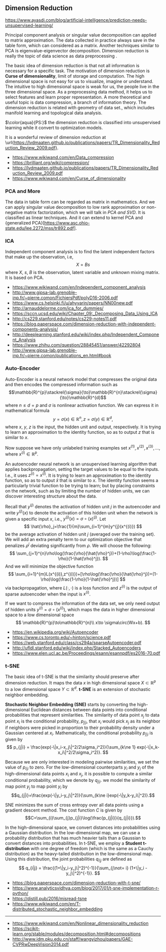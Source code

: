 ## Dimension Reduction

https://www.ayasdi.com/blog/artificial-intelligence/prediction-needs-unsupervised-learning/

Principal component analysis or singular value decomposition can applied to matrix approximation.
The data collected in practice always save in the table form, which can considered as a matrix.
Another techniques similar to PCA is  eigenvalue-eigenvector decomposition.
Dimension reduction is really the topic of data science as data preprocessing .

The basic idea of dimension reduction is that not all information is necessary for a specific task.
The motivation of dimension reduction is **Curse of dimensionality**, limit of storage and computation.
The high dimensional space is not easy for us to visualize, imagine or understand.
The intuitive to high dimensional space is weak for us, the people live in the three dimensional space.
As a preprocessing data method, it helps us to select features and learn proper representation.
A more theoretical and useful topic is data compression, a branch of information theory.
The dimension reduction is related with geometry of data set., which includes manifold learning and topological data analysis.

$\color{aqua}{PS:}$ the dimension reduction is classified into unsupervised learning while it convert to optimization models.

It is a wonderful review of dimension reduction at \url{https://lvdmaaten.github.io/publications/papers/TR_Dimensionality_Reduction_Review_2009.pdf}.

* https://www.wikiwand.com/en/Data_compression
* https://brilliant.org/wiki/compression/
* https://lvdmaaten.github.io/publications/papers/TR_Dimensionality_Reduction_Review_2009.pdf
* https://www.wikiwand.com/en/Curse_of_dimensionality

### PCA and More

The data in table form can be regarded as matrix in mathematics. And we can apply singular value decomposition  to low rank approximation or non-negative matrix factorization, which we will talk in *PCA and SVD*.
It is classified as linear techniques.
And it can extend to kernel PCA and {generalized PCA}[https://www.asc.ohio-state.edu/lee.2272/mss/tr892.pdf].

### ICA

Independent component analysis is to find the latent independent factors that make up the observation, i.e,
$$
X=Bs
$$
where $X$, $s$, $B$ is the observation, latent variable and unknown mixing matrix.
It is based on PCA.

+ https://www.wikiwand.com/en/Independent_component_analysis
+ http://www.gipsa-lab.grenoble-inp.fr/~pierre.comon/FichiersPdf/polyD16-2006.pdf
+ https://www.cs.helsinki.fi/u/ahyvarin/papers/NN00new.pdf
+ http://arnauddelorme.com/ica_for_dummies/
+ https://sccn.ucsd.edu/wiki/Chapter_09:_Decomposing_Data_Using_ICA
+ http://cs229.stanford.edu/notes/cs229-notes11.pdf
+ https://blog.paperspace.com/dimension-reduction-with-independent-components-analysis/
+ http://deeplearning.stanford.edu/wiki/index.php/Independent_Component_Analysis
+ https://www.zhihu.com/question/28845451/answer/42292804
+ http://www.gipsa-lab.grenoble-inp.fr/~pierre.comon/publications_en.html#book

### Auto-Encoder

Auto-Encoder is a neural network model that compresses the original data and then encodes the compressed information such as
$$\mathbb{R}^{p}\stackrel{\sigma}{\to}\mathbb{R}^{n}\stackrel{\sigma}{\to}\mathbb{R}^{d}$$
where $n\le d=p$ and $\sigma$ is nonlinear activation function.
We can express it in mathematical formula
$$
y=\sigma(x)\in\mathbb{R}^{n},z=\sigma(y)\in\mathbb{R}^{d},
$$
where $x$, $y$, $z$ is the input, the hidden unit and output, respectively.
It is trying to learn an approximation to the identity function, so as to output $z$ that is similar to $x$.

Now suppose we have only unlabeled training examples set ${x^{(1)}, x^{(2)}, x^{(3)}, \dots}$, where $x^{(i)}\in\mathbb{R}^{p}$.

An autoencoder neural network is an unsupervised learning algorithm
that applies backpropagation, setting the target values to be equal to the inputs. I.e., it uses $z^{(i)} = x^{(i)}$. It
is trying to learn an approximation to the identity function, so as to output
$\hat{x}$ that is similar to $x$. The identity function seems a particularly trivial
function to be trying to learn; but by placing constraints on the network,
such as by limiting the number of hidden units, we can discover interesting structure about the data.

Recall that $y^{(j)}$ denotes the activation of hidden unit $j$ in the autoencoder and write $y^{(j)}(x)$ to denote the activation of this hidden unit when the network is given a specific input $x$, i.e., $y^{(j)}(x)=\sigma\circ(x)^{(j)}$.
Let
$$
\hat{\rho}_j=\frac{1}{m}\sum_{i=1}^{m}y^{j}(x^{(i)})
$$
be the average activation of hidden unit $j$ (averaged over the training set).
We will add an extra penalty term to our optimization
objective that penalizes $\rho^j$ deviating significantly from $\rho$.
We will choose the following:
$$
\sum_{j=1}^{n}\rho\log(\frac{\rho}{\hat{\rho}^j})+(1-\rho)\log(\frac{1-\rho}{1-\hat{\rho}^j}).
$$
And we  will minimize the objective function
$$
\sum_{i=1}^{m}L(x^{(i)},z^{(i)})+[\rho\log(\frac{\rho}{\hat{\rho}^j})+(1-\rho)\log(\frac{1-\rho}{1-\hat{\rho}^j})]
$$
via backpropagation, where $L(\cdot , \cdot)$ is a loss function and $z^{(i)}$ is the output of sparse autoencoder when the input is $x^{(i)}$.

If we want to compress the information of the data set, we only need output of hidden units $y^{(i)}=\sigma\circ(x^{(i)})$, which maps the data in higher dimensional space to a low dimensional space
$$
\mathbb{R}^{p}\to\mathbb{R}^{n}\\
x\to \sigma\circ(Wx+b).
$$

* https://en.wikipedia.org/wiki/Autoencoder
* https://www.cs.toronto.edu/~hinton/science.pdf
* https://web.stanford.edu/class/cs294a/sparseAutoencoder.pdf
* http://ufldl.stanford.edu/wiki/index.php/Stacked_Autoencoders
* https://www.elen.ucl.ac.be/Proceedings/esann/esannpdf/es2016-70.pdf

### t-SNE

The basic idea of t-SNE is that the similarity should preserve after dimension reduction.
It maps the data $x$ in high dimensional space $X\subset\mathbb{R}^{p}$ to a low dimensional space $Y\subset\mathbb{R}^{d}$. **t-SNE** is an extension of stochastic neighbor embedding.

**Stochastic Neighbor Embedding (SNE)** starts by converting the high-dimensional Euclidean distances between data points into conditional probabilities that represent similarities. The similarity of data point $x_j$ to data point $x_i$ is the conditional probability, $p_{j|i}$, that $x_i$ would pick $x_j$ as its neighbor if neighbors were picked in proportion to their probability density under a Gaussian centered at $x_i$.
Mathematically, the conditional probability $p_{j|i}$ is given by
$$
p_{j|i} = \frac{exp(-\|x_i-x_j\|^2/2\sigma_i^2)}{\sum_{k\ne 1} exp(-\|x_k-x_i\|^2/2\sigma_i^2)}.
$$

Because we are only interested in modeling pairwise similarities, we set the value of $p_{i|i}$ to zero. For the low-dimensional counterparts $y_i$ and $y_j$ of the high-dimensional data points $x_i$ and $x_j$, it is possible to compute a similar conditional probability, which we denote by $q_{j|i}$. we model the similarity of map point $y_j$ to map point $y_i$ by
$$q_{j|i}=\frac{exp(-\|y_i-y_j\|^2)}{\sum_{k\ne i}exp(-\|y_k-y_i\|^2)}.$$

SNE minimizes the sum of cross entropy over all data points using a gradient descent
method. The cost function $C$ is given by
$$C=\sum_{i}\sum_{j}p_{j|i}\log(\frac{p_{j|i}}{q_{j|i}}).$$

In the high-dimensional space, we convert distances into probabilities using a Gaussian distribution. In the low-dimensional map, we can use a probability distribution that has much heavier tails than a Gaussian to convert distances into probabilities.
In t-SNE, we employ a **Student t-distribution** with one degree of freedom (which is the same
as a Cauchy distribution) as the heavy-tailed distribution in the low-dimensional map. Using this
distribution, the joint probabilities $q_{i|j}$ are defined as
$$
q_{i|j} = \frac{(1+\|y_i-y_j\|^2)^{-1}}{\sum_{j\not= i} (1+\|y_i -  y_j\|^2)^{-1}}.
$$



* https://blog.paperspace.com/dimension-reduction-with-t-sne/
* https://www.analyticsvidhya.com/blog/2017/01/t-sne-implementation-r-python/
* https://distill.pub/2016/misread-tsne
* https://www.wikiwand.com/en/T-distributed_stochastic_neighbor_embedding

***

* https://www.wikiwand.com/en/Nonlinear_dimensionality_reduction
* https://scikit-learn.org/stable/modules/decomposition.html#decompositions
* http://www.idm.pku.edu.cn/staff/wangyizhou/papers/GAE-CVPRwDeepVision2014.pdf

